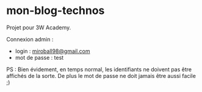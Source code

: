 # mon-blog-technos

Projet pour 3W Academy.

Connexion admin : 
 - login : miroball98@gmail.com
 - mot de passe : test
 
 PS : Bien évidement, en temps normal, les identifiants ne doivent pas être affichés de la sorte. De plus le mot de passe ne doit jamais être aussi facile ;)
